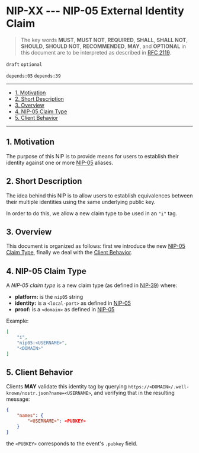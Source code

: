 # NIP-XX --- NIP-05 External Identity Claim

> The key words **MUST**, **MUST NOT**, **REQUIRED**, **SHALL**, **SHALL NOT**, **SHOULD**, **SHOULD NOT**, **RECOMMENDED**,  **MAY**, and **OPTIONAL** in this document are to be interpreted as described in [RFC 2119](https://www.rfc-editor.org/rfc/rfc2119.txt).

`draft` `optional`

`depends:05` `depends:39`

---

- [1. Motivation](#1-motivation)
- [2. Short Description](#2-short-description)
- [3. Overview](#3-overview)
- [4. NIP-05 Claim Type](#4-nip-05-claim-type)
- [5. Client Behavior](#5-client-behavior)

---

## 1. Motivation

The purpose of this NIP is to provide means for users to establish their identity against one or more [NIP-05](https://github.com/nostr-protocol/nips/blob/master/05.md) aliases.

## 2. Short Description

The idea behind this NIP is to allow users to establish equivalences between their multiple identities using the same underlying public key.

In order to do this, we allow a new claim type to be used in an `"i"` tag.

## 3. Overview

This document is organized as follows: first we introduce the new [NIP-05 Claim Type](#4-nip-05-claim-type), finally we deal with the [Client Behavior](#5-client-behavior).

## 4. NIP-05 Claim Type

A _NIP-05 claim type_ is a new claim type (as defined in [NIP-39](https://github.com/nostr-protocol/nips/blob/master/39.md)) where:

- **platform:** is the `nip05` string
- **identity:** is a `<local-part>` as defined in [NIP-05](https://github.com/nostr-protocol/nips/blob/master/05.md)
- **proof:** is a `<domain>` as defined in [NIP-05](https://github.com/nostr-protocol/nips/blob/master/05.md)

Example:

```json
[
    "i",
    "nip05:<USERNAME>",
    "<DOMAIN>"
]
```

## 5. Client Behavior

Clients **MAY** validate this identity tag by querying `https://<DOMAIN>/.well-known/nostr.json?name=<USERNAME>`, and verifying that in the resulting message:

```json
{
    "names": {
        "<USERNAME>": <PUBKEY>
    }
}
```

the `<PUBKEY>` corresponds to the event's `.pubkey` field.
